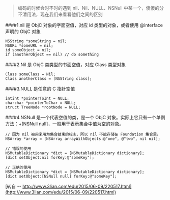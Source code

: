 >编码的时候会时不时的遇到 nil、Nil、NULL、NSNull 中某一个，傻傻的分不清用法，现在我们来看看他们之间的区别

####1.nil 是 ObjC 对象的字面空值，对应 id 类型的对象，或者使用 @interface 声明的 ObjC 对象
```
NSString *someString = nil;  
NSURL *someURL = nil;  
id someObject = nil;  
if (anotherObject == nil) // do something
```
####2.Nil 是 ObjC 类类型的书面空值，对应 Class 类型对象
```
Class someClass = Nil;  
Class anotherClass = [NSString class];  
```
####3.NULL 是任意的 C 指针空值
```
intint *pointerToInt = NULL;  
charchar *pointerToChar = NULL;  
struct TreeNode *rootNode = NULL; 
```
####4.NSNull 是一个代表空值的类，是一个 ObjC 对象。实际上它只有一个单例方法：+[NSNull null]，一般用于表示集合中值为空的对象。
```
// 因为 nil 被用来用为集合结束的标志，所以 nil 不能存储在 Foundation 集合里。  
NSArray *array = [NSArray arrayWithObjects:@"one", @"two", nil nil];  
      
// 错误的使用  
NSMutableDictionary *dict = [NSMutableDictionary dictionary];  
[dict setObject:nil forKey:@"someKey"];  
      
// 正确的使用  
NSMutableDictionary *dict = [NSMutableDictionary dictionary];  
[dict setObject:[NSNull null] forKey:@"someKey"]; 
```
[转自 -- http://www.3lian.com/edu/2015/06-09/220517.html](http://www.3lian.com/edu/2015/06-09/220517.html)

